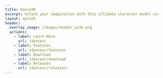 ```yaml
---
title: DanceXR
excerpt: Unlock your imagination with this ultimate character model viewer and motion player. Now with VR compatibility and available on PC, Mac, and Android. Unleash your creativity and bring your characters to life like never before!
layout: splash
header:
  overlay_image: /images/header_wide.png
  actions: 
    - label: Learn More
      url: /dancexr
    - label: Features
      url: /dancexr/features
    - label: Download
      url: /dancexr/download
    - label: Releases
      url: /dancexr/releases/
---
```

